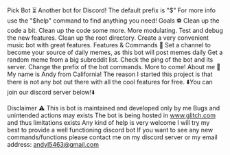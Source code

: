 Pick Bot ⏳
Another bot for Discord!
The default prefix is "$"
For more info use the "$help" command to find anything you need!
Goals ⚽
 Clean up the code a bit.
 Clean up the code some more.
 More modulating.
 Test and debug the new features.
 Clean up the root directory.
 Create a very convenient music bot with great features.
Features & Commands 👻
Set a channel to become your source of daily memes, as this bot will post memes daily
Get a random meme from a big subreddit list.
Check the ping of the bot and its server.
Change the prefix of the bot commands.
More to come!
About me 🤷
My name is Andy from California!
The reason I started this project is that there is not any bot out there with all the cool features for free.
⬇️You can join our discord server below!⬇️





Disclaimer ⚠️
This is bot is maintained and developed only by me
Bugs and unintended actions may exists
The bot is being hosted in www.glitch.com and thus limitations exists
Any kind of help is very welcome
I will try my best to provide a well functioning discord bot
If you want to see any new commands/functions please contact me on my discord server or my email address: andyl5463@gmail.com